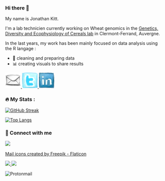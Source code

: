 ### Hi there 👋

My name is Jonathan Kitt.

I'm a lab technicien currently working on Wheat genomics in the [Genetics, Diversity and Ecophysiology of Cereals lab](https://eng-umr1095.clermont.hub.inrae.fr/) in Clermont-Ferrand, Auvergne.

In the last years, my work has been mainly focused on data analysis using the R langage : 

* 🧹 cleaning and preparing data
* 📊 creating visuals to share results



<a href="mailto:jonathan.kitt@protonmail.com">
  <img height="50" src="https://github.com/KittJonathan/KittJonathan/blob/main/images/66747_email_icon.png"/>
</a>
<a href="https://twitter.com/KittJonathan">
  <img height="50" src="https://github.com/KittJonathan/KittJonathan/blob/main/images/56285_twitter_icon.png"/>
</a>
<a href="https://www.linkedin.com/in/jonathan-kitt-aa57751a3/">
  <img height="50" src="https://github.com/KittJonathan/KittJonathan/blob/main/images/56279_linkedin_icon.png"/>
</a>

<!--
**KittJonathan/KittJonathan** is a ✨ _special_ ✨ repository because its `README.md` (this file) appears on your GitHub profile.

Here are some ideas to get you started:

- 🔭 I’m currently working on ...
- 🌱 I’m currently learning ...
- 👯 I’m looking to collaborate on ...
- 🤔 I’m looking for help with ...
- 💬 Ask me about ...
- 📫 How to reach me: ...
- 😄 Pronouns: ...
- ⚡ Fun fact: ...
-->

### :fire: My Stats :

[![GitHub Streak](http://github-readme-streak-stats.herokuapp.com?user=KittJonathan&theme=dark&background=000000)](https://git.io/streak-stats)

[![Top Langs](https://github-readme-stats.vercel.app/api/top-langs/?username=KittJonathan&layout=compact)](https://github.com/yushi1007)

<!--
# [![My GitHub stats](https://github-readme-stats.vercel.app/api?username=KittJonathan&theme=dark&show_icons=TRUE)](https://github.com/KittJonathan/github-readme-stats)
-->
### 💬 Connect with me

<a href="mailto:jonathan.kitt@proton.me">
  <img height="25" src="https://img.shields.io/badge/ProtonMail-8B89CC?style=for-the-badge&logo=protonmail&logoColor=white"/>
</a>

<a href="https://www.flaticon.com/free-icons/mail" title="mail icons">Mail icons created by Freepik - Flaticon</a>


<a href="mailto:jonathan.kitt@proton.me">
  <img height="25" src="https://img.shields.io/badge/ProtonMail-8B89CC?style=for-the-badge&logo=protonmail&logoColor=white"/>
</a>

<a href="https://twitter.com/KittJonathan">
  <img height="25" src="https://img.shields.io/badge/X-%23000000.svg?style=for-the-badge&logo=X&logoColor=white"/>
</a>

![Protonmail](https://img.shields.io/badge/ProtonMail-8B89CC?style=for-the-badge&logo=protonmail&logoColor=white)
